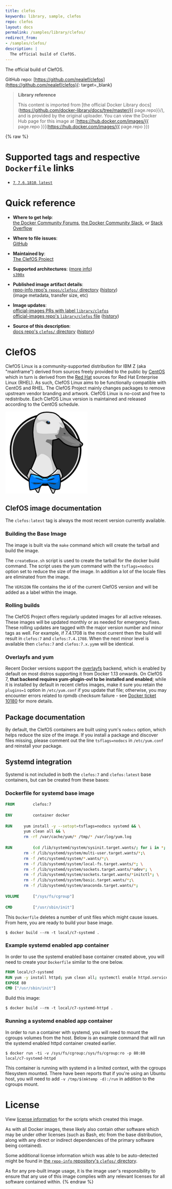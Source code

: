 ```yaml
---
title: clefos
keywords: library, sample, clefos
repo: clefos
layout: docs
permalink: /samples/library/clefos/
redirect_from:
- /samples/clefos/
description: |
  The official build of ClefOS.
---
```


The official build of ClefOS.


GitHub repo: [https://github.com/nealef/clefos](https://github.com/nealef/clefos){: target=_blank}

> **Library reference**
>
> This content is imported from
> [the official Docker Library docs](https://github.com/docker-library/docs/tree/master/{{ page.repo}}/),
> and is provided by the original uploader. You can view the Docker Hub page for this image at
> [https://hub.docker.com/images/{{ page.repo }}](https://hub.docker.com/images/{{ page.repo }})

<!-- content begin -->
{% raw %}
<!--

********************************************************************************

WARNING:

    DO NOT EDIT "clefos/README.md"

    IT IS AUTO-GENERATED

    (from the other files in "clefos/" combined with a set of templates)

********************************************************************************

-->

# Supported tags and respective `Dockerfile` links

-	[`7`, `7.6.1810`, `latest`](https://github.com/nealef/clefos/blob/58fdf15e6116ee402029f005b2561b3f23bd6a6d/Dockerfile)

# Quick reference

-	**Where to get help**:  
	[the Docker Community Forums](https://forums.docker.com/), [the Docker Community Slack](https://blog.docker.com/2016/11/introducing-docker-community-directory-docker-community-slack/), or [Stack Overflow](https://stackoverflow.com/search?tab=newest&q=docker)

-	**Where to file issues**:  
	[GitHub](https://github.com/nealef/clefos/issues)

-	**Maintained by**:  
	[The ClefOS Project](https://github.com/nealef/clefos)

-	**Supported architectures**: ([more info](https://github.com/docker-library/official-images#architectures-other-than-amd64))  
	[`s390x`](https://hub.docker.com/r/s390x/clefos/)

-	**Published image artifact details**:  
	[repo-info repo's `repos/clefos/` directory](https://github.com/docker-library/repo-info/blob/master/repos/clefos) ([history](https://github.com/docker-library/repo-info/commits/master/repos/clefos))  
	(image metadata, transfer size, etc)

-	**Image updates**:  
	[official-images PRs with label `library/clefos`](https://github.com/docker-library/official-images/pulls?q=label%3Alibrary%2Fclefos)  
	[official-images repo's `library/clefos` file](https://github.com/docker-library/official-images/blob/master/library/clefos) ([history](https://github.com/docker-library/official-images/commits/master/library/clefos))

-	**Source of this description**:  
	[docs repo's `clefos/` directory](https://github.com/docker-library/docs/tree/master/clefos) ([history](https://github.com/docker-library/docs/commits/master/clefos))

# ClefOS

ClefOS Linux is a community-supported distribution for IBM Z (aka "mainframe") derived from sources freely provided to the public by [CentOS](http://vault.clefos.org/) which in turn is derived from the [Red Hat](ftp://ftp.redhat.com/pub/redhat/linux/enterprise/) sources for Red Hat Enterprise Linux (RHEL). As such, ClefOS Linux aims to be functionally compatible with CentOS and RHEL. The ClefOS Project mainly changes packages to remove upstream vendor branding and artwork. ClefOS Linux is no-cost and free to redistribute. Each ClefOS Linux version is maintained and released according to the CentOS schedule.

![logo](https://raw.githubusercontent.com/docker-library/docs/042f2a1de0eebe3b96d43f77e84aa4aa10e378b9/clefos/logo.png)

## ClefOS image documentation

The `clefos:latest` tag is always the most recent version currently available.

### Building the Base Image

The image is built via the `make` command which will create the tarball and build the image.

The `createBase.sh` script is used to create the tarball for the docker build command. The script uses the yum command with the `tsflags=nodocs` option set to reduce the size of the image. In addition a lot of the locale files are eliminated from the image.

The `VERSION` file contains the id of the current ClefOS version and will be added as a label within the image.

### Rolling builds

The ClefOS Project offers regularly updated images for all active releases. These images will be updated monthly or as needed for emergency fixes. These rolling updates are tagged with the major version number and minor tags as well. For example, if 7.4.1708 is the most current then the build will result in `clefos:7` and `clefos:7.4.1708`. When the next minor level is available then `clefos:7` and `clefos:7.x.yymm` will be identical.

### Overlayfs and yum

Recent Docker versions support the [overlayfs](https://docs.docker.com/engine/userguide/storagedriver/overlayfs-driver/) backend, which is enabled by default on most distros supporting it from Docker 1.13 onwards. On ClefOS 7, **that backend requires yum-plugin-ovl to be installed and enabled**; while it is installed by default in recent clefos images, make it sure you retain the `plugins=1` option in `/etc/yum.conf` if you update that file; otherwise, you may encounter errors related to rpmdb checksum failure - see [Docker ticket 10180](https://github.com/docker/docker/issues/10180) for more details.

## Package documentation

By default, the ClefOS containers are built using yum's `nodocs` option, which helps reduce the size of the image. If you install a package and discover files missing, please comment out the line `tsflags=nodocs` in `/etc/yum.conf` and reinstall your package.

## Systemd integration

Systemd is not included in both the `clefos:7` and `clefos:latest` base containers, but can be created from these bases:

### Dockerfile for systemd base image

```dockerfile
FROM 		clefos:7

ENV 		container docker

RUN		yum install -y --setopt=tsflags=nodocs systemd && \
		yum clean all && \
		rm -rf /var/cache/yum/* /tmp/* /var/log/yum.log

RUN 		(cd /lib/systemd/system/sysinit.target.wants/; for i in *; do [ $i == systemd-tmpfiles-setup.service ] || rm -f $i; done); \
		rm -f /lib/systemd/system/multi-user.target.wants/*;\
		rm -f /etc/systemd/system/*.wants/*;\
		rm -f /lib/systemd/system/local-fs.target.wants/*; \
		rm -f /lib/systemd/system/sockets.target.wants/*udev*; \
		rm -f /lib/systemd/system/sockets.target.wants/*initctl*; \
		rm -f /lib/systemd/system/basic.target.wants/*;\
		rm -f /lib/systemd/system/anaconda.target.wants/*;

VOLUME 		["/sys/fs/cgroup"]

CMD 		["/usr/sbin/init"]
```

This `Dockerfile` deletes a number of unit files which might cause issues. From here, you are ready to build your base image.

```console
$ docker build --rm -t local/c7-systemd .
```

### Example systemd enabled app container

In order to use the systemd enabled base container created above, you will need to create your `Dockerfile` similar to the one below.

```dockerfile
FROM local/c7-systemd
RUN yum -y install httpd; yum clean all; systemctl enable httpd.service
EXPOSE 80
CMD ["/usr/sbin/init"]
```

Build this image:

```console
$ docker build --rm -t local/c7-systemd-httpd .
```

### Running a systemd enabled app container

In order to run a container with systemd, you will need to mount the cgroups volumes from the host. Below is an example command that will run the systemd enabled httpd container created earlier.

```console
$ docker run -ti -v /sys/fs/cgroup:/sys/fs/cgroup:ro -p 80:80 local/c7-systemd-httpd
```

This container is running with systemd in a limited context, with the cgroups filesystem mounted. There have been reports that if you're using an Ubuntu host, you will need to add `-v /tmp/$(mktemp -d):/run` in addition to the cgroups mount.

# License

View [license information](https://github.com/nealef/clefos/blob/master/LICENSE.md) for the scripts which created this image.

As with all Docker images, these likely also contain other software which may be under other licenses (such as Bash, etc from the base distribution, along with any direct or indirect dependencies of the primary software being contained).

Some additional license information which was able to be auto-detected might be found in [the `repo-info` repository's `clefos/` directory](https://github.com/docker-library/repo-info/tree/master/repos/clefos).

As for any pre-built image usage, it is the image user's responsibility to ensure that any use of this image complies with any relevant licenses for all software contained within.
{% endraw %}
